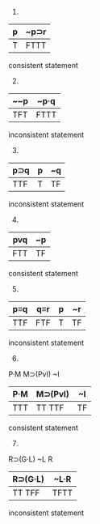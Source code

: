 1. 

|  p  |  ~p⊃r  |
|-----|--------|
|  T  |  FTTT  |


consistent statement 

2. 

|  ~~p  |  ~p·q  |
|-------|--------|
|  TFT  |  FTTT  |

inconsistent statement

3.

|  p⊃q  |  p  |  ~q  |
|-------|-----|------|
|  TTF  |  T  |  TF  |

inconsistent statement

4.

|  pvq  |  ~p  |
|-------|------|
|  FTT  |  TF  |

consistent statement

5. 

|  p≡q  |  q≡r  |  p  |  ~r  |
|-------|-------|-----|------|
|  TTF  |  FTF  |  T  |  TF  |

inconsistent statement

6.

P·M  M⊃(PvI)  ~I

|  P·M  |  M⊃(PvI)  |  ~I  |
|-------|-----------|------|
|  TTT  |  TT TTF   |  TF  |

consistent statement

7.

R⊃(G·L)  ~L R

|  R⊃(G·L)  |  ~L·R  |
|-----------|--------|
|  TT TFF   |  TFTT  |

inconsistent statement



